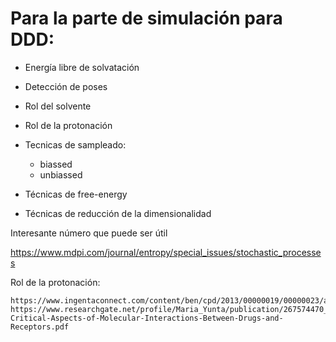 # Para la parte de simulación para DDD:

- Energía libre de solvatación
- Detección de poses
- Rol del solvente
- Rol de la protonación


- Tecnicas de sampleado:
    - biassed
    - unbiassed
- Técnicas de free-energy
- Técnicas de reducción de la dimensionalidad


Interesante número que puede ser útil

https://www.mdpi.com/journal/entropy/special_issues/stochastic_processes


Rol de la protonación:

    https://www.ingentaconnect.com/content/ben/cpd/2013/00000019/00000023/art00004#Refs
    https://www.researchgate.net/profile/Maria_Yunta/publication/267574470_Some_Critical_Aspects_of_Molecular_Interactions_Between_Drugs_and_Receptors/links/57480f7b08aef66a78b12733/Some-Critical-Aspects-of-Molecular-Interactions-Between-Drugs-and-Receptors.pdf

